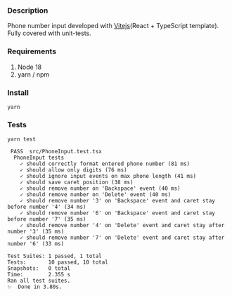 
### Description

Phone number input developed with [Vitejs](https://vitejs.dev/)(React + TypeScript template).
Fully covered with unit-tests.

### Requirements

1. Node 18
2. yarn / npm

### Install

`yarn`

### Tests

`yarn test`

```console
 PASS  src/PhoneInput.test.tsx
  PhoneInput tests
    ✓ should correctly format entered phone number (81 ms)
    ✓ should allow only digits (76 ms)
    ✓ should ignore input events on max phone length (41 ms)
    ✓ should save caret position (38 ms)
    ✓ should remove number on 'Backspace' event (40 ms)
    ✓ should remove number on 'Delete' event (40 ms)
    ✓ should remove number '3' on 'Backspace' event and caret stay before number '4' (34 ms)
    ✓ should remove number '6' on 'Backspace' event and caret stay before number '7' (35 ms)
    ✓ should remove number '4' on 'Delete' event and caret stay after number '3' (35 ms)
    ✓ should remove number '7' on 'Delete' event and caret stay after number '6' (33 ms)

Test Suites: 1 passed, 1 total
Tests:       10 passed, 10 total
Snapshots:   0 total
Time:        2.355 s
Ran all test suites.
✨  Done in 3.80s.
```

